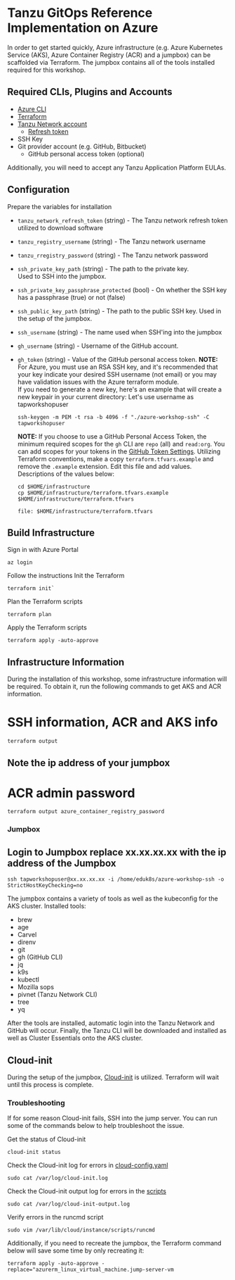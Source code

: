 # Tanzu GitOps Reference Implementation on Azure

In order to get started quickly, Azure infrastructure (e.g. Azure Kubernetes Service (AKS), Azure Container Registry (ACR) and a jumpbox) can be scaffolded via Terraform. The jumpbox contains all of the tools installed required for this workshop.

## Required CLIs, Plugins and Accounts

- [Azure CLI](https://docs.microsoft.com/en-us/cli/azure/install-azure-cli)
- [Terraform](https://www.terraform.io/)
- [Tanzu Network account](https://network.tanzu.vmware.com/)
  - [Refresh token](https://network.tanzu.vmware.com/users/dashboard/edit-profile)
- SSH Key
- Git provider account (e.g. GitHub, Bitbucket)
  - GitHub personal access token (optional)

Additionally, you will need to accept any Tanzu Application Platform EULAs.

## Configuration

Prepare the variables for installation

- `tanzu_network_refresh_token` (string) - The Tanzu network refresh token utilized to download software
- `tanzu_registry_username` (string) - The Tanzu network username
- `tanzu_rregistry_password` (string) - The Tanzu network password
- `ssh_private_key_path` (string) - The path to the private key.  
Used to SSH into the jumpbox.
    
  
- `ssh_private_key_passphrase_protected` (bool) - On whether the SSH key has a passphrase (true) or not (false)
- `ssh_public_key_path` (string) - The path to the public SSH key. Used in the setup of the jumpbox.
- `ssh_username` (string) - The name used when SSH'ing into the jumpbox

- `gh_username` (string) - Username of the GitHub account.
- `gh_token` (string) - Value of the GitHub personal access token.
  **NOTE:** For Azure, you must use an RSA SSH key, and it's recommended that your key indicate your desired SSH username (not email) or you may have validation issues with the Azure terraform module.  
  If you need to generate a new key, here's an example that will create a new keypair in your current directory: Let's use username as tapworkshopuser

  ```execute
  ssh-keygen -m PEM -t rsa -b 4096 -f "./azure-workshop-ssh" -C tapworkshopuser
  ```  
  **NOTE:** If you choose to use a GitHub Personal Access Token, the minimum required scopes for the `gh` CLI are `repo` (all) and `read:org`. You can add scopes for your tokens in the [GitHub Token Settings](https://github.com/settings/tokens/).
Utilizing Terraform conventions, make a copy `terraform.tfvars.example` and remove the `.example` extension. Edit this file and add values. Descriptions of the values below:
  ```execute
  cd $HOME/infrastructure
  cp $HOME/infrastructure/terraform.tfvars.example $HOME/infrastructure/terraform.tfvars
  ``` 
  ```editor:open-file
  file: $HOME/infrastructure/terraform.tfvars
  ```
## Build Infrastructure

Sign in with Azure Portal
```execute
az login
```
Follow the instructions
Init the Terraform
```execute
terraform init`
```
Plan the Terraform scripts
```execute
terraform plan
```
Apply the Terraform scripts
```execute
terraform apply -auto-approve
````

## Infrastructure Information

During the installation of this workshop, some infrastructure information will be required. To obtain it, run the following commands to get AKS and ACR information.


# SSH information, ACR and AKS info
```execute
terraform output
```
## Note the ip address of your jumpbox
# ACR admin password
```execute
terraform output azure_container_registry_password
```

### Jumpbox
## Login to Jumpbox replace xx.xx.xx.xx with the ip address of the Jumpbox
```execute
ssh tapworkshopuser@xx.xx.xx.xx -i /home/eduk8s/azure-workshop-ssh -o StrictHostKeyChecking=no
```
The jumpbox contains a variety of tools as well as the kubeconfig for the AKS cluster. Installed tools:

- brew
- age
- Carvel
- direnv
- git
- gh (GitHub CLI)
- jq
- k9s
- kubectl
- Mozilla sops
- pivnet (Tanzu Network CLI)
- tree
- yq

After the tools are installed, automatic login into the Tanzu Network and GitHub will occur. Finally, the Tanzu CLI will be downloaded and installed as well as Cluster Essentials onto the AKS cluster.

## Cloud-init

During the setup of the jumpbox, [Cloud-init](https://cloudinit.readthedocs.io/) is utilized. Terraform will wait until this process is complete.

### Troubleshooting

If for some reason Cloud-init fails, SSH into the jump server. You can run some of the commands below to help troubleshoot the issue.


Get the status of Cloud-init
```execute
cloud-init status
```

Check the Cloud-init log for errors in [cloud-config.yaml](./cloud-init/cloud-config.yaml)
```execute
sudo cat /var/log/cloud-init.log
```
Check the Cloud-init output log for errors in the [scripts](./scripts/)
```execute
sudo cat /var/log/cloud-init-output.log
```
Verify errors in the runcmd script
```execute
sudo vim /var/lib/cloud/instance/scripts/runcmd
```

Additionally, if you need to recreate the jumpbox, the Terraform command below will save some time by only recreating it:

```copy
terraform apply -auto-approve -replace="azurerm_linux_virtual_machine.jump-server-vm
```
